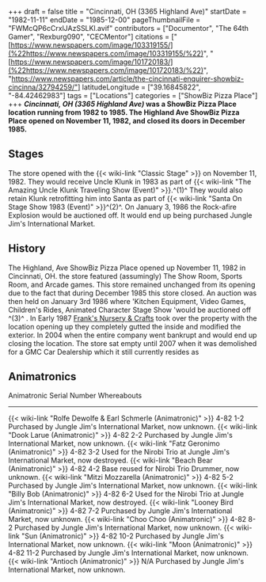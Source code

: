 +++
draft = false
title = "Cincinnati, OH (3365 Highland Ave)"
startDate = "1982-11-11"
endDate = "1985-12-00"
pageThumbnailFile = "FWMcQP6cCrxlJAzSSLKl.avif"
contributors = ["Documentor", "The 64th Gamer", "Rexburg090", "CECMentor"]
citations = ["[https://www.newspapers.com/image/103319155/](%22https://www.newspapers.com/image/103319155/%22)", "[https://www.newspapers.com/image/101720183/](%22https://www.newspapers.com/image/101720183/%22)", "https://www.newspapers.com/article/the-cincinnati-enquirer-showbiz-cincinna/32794259/"]
latitudeLongitude = ["39.16845822", "-84.42462983"]
tags = ["Locations"]
categories = ["ShowBiz Pizza Place"]
+++
***Cincinnati, OH (3365 Highland Ave)* was a ShowBiz Pizza Place location running from 1982 to 1985.
The Highland Ave ShowBiz Pizza Place opened on November 11, 1982, and closed its doors in December 1985.**

## Stages

The store opened with the {{< wiki-link "Classic Stage" >}} on November 11, 1982. They would receive Uncle Klunk in 1983 as part of {{< wiki-link "The Amazing Uncle Klunk Traveling Show (Event)" >}}.^(1)^ They would also retain Klunk retrofitting him into Santa as part of {{< wiki-link "Santa On Stage Show 1983 (Event)" >}}^(2)^. On January 3, 1986 the Rock-afire Explosion would be auctioned off. It would end up being purchased Jungle Jim's International Market.

## History

The Highland, Ave ShowBiz Pizza Place opened up November 11, 1982 in Cincinnati, OH. the store featured (assumingly) The Show Room, Sports Room, and Arcade games. This store remained unchanged from its opening due to the fact that during December 1985 this store closed. An auction was then held on January 3rd 1986 where 'Kitchen Equipment, Video Games, Children's Rides, Animated Character Stage Show 'would be auctioned off ^(3)^ . In Early 1987 [Frank's Nursery & Crafts](https://en.wikipedia.org/wiki/Frank%27s_Nursery_%26_Crafts) took over the property with the location opening up they completely gutted the inside and modified the exterior. In 2004 when the entire company went bankrupt and would end up closing the location. The store sat empty until 2007 when it was demolished for a GMC Car Dealership which it still currently resides as

## Animatronics

  Animatronic                                                           Serial Number   Whereabouts
  --------------------------------------------------------------------- --------------- --------------------------------------------------------------------------------
  {{< wiki-link "Rolfe Dewolfe & Earl Schmerle (Animatronic)" >}}   4-82 1-2        Purchased by Jungle Jim's International Market, now unknown.
  {{< wiki-link "Dook Larue (Animatronic)" >}}                      4-82 2-2        Purchased by Jungle Jim's International Market, now unknown.
  {{< wiki-link "Fatz Geronimo (Animatronic)" >}}                   4-82 3-2        Used for the Nirobi Trio at Jungle Jim's International Market, now destroyed.
  {{< wiki-link "Beach Bear (Animatronic)" >}}                      4-82 4-2        Base reused for Nirobi Trio Drummer, now unknown.
  {{< wiki-link "Mitzi Mozzarella (Animatronic)" >}}                4-82 5-2        Purchased by Jungle Jim's International Market, now unknown.
  {{< wiki-link "Billy Bob (Animatronic)" >}}                       4-82 6-2        Used for the Nirobi Trio at Jungle Jim's International Market, now destroyed.
  {{< wiki-link "Looney Bird (Animatronic)" >}}                     4-82 7-2        Purchased by Jungle Jim's International Market, now unknown.
  {{< wiki-link "Choo Choo (Animatronic)" >}}                       4-82 8-2        Purchased by Jungle Jim's International Market, now unknown.
  {{< wiki-link "Sun (Animatronic)" >}}                             4-82 10-2       Purchased by Jungle Jim's International Market, now unknown.
  {{< wiki-link "Moon (Animatronic)" >}}                            4-82 11-2       Purchased by Jungle Jim's International Market, now unknown.
  {{< wiki-link "Antioch (Animatronic)" >}}                         N/A             Purchased by Jungle Jim's International Market, now unknown.
